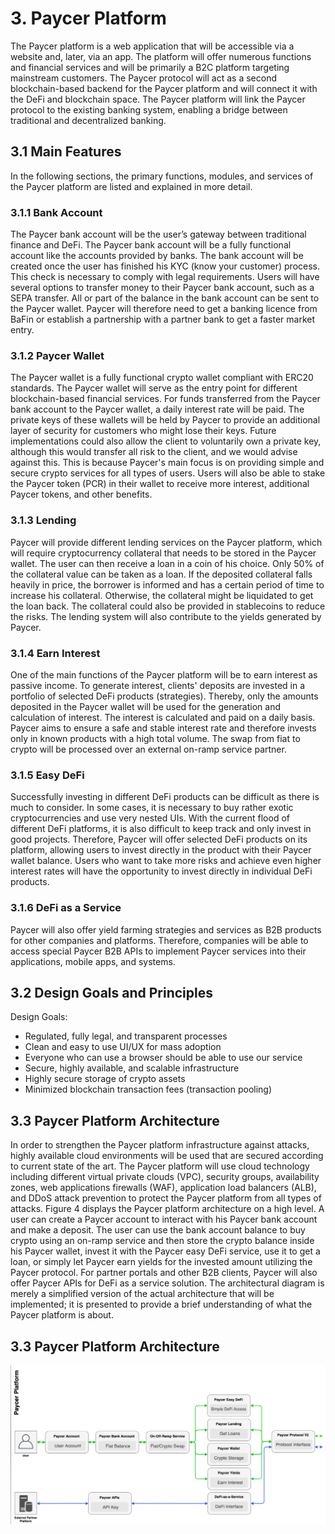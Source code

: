 # 3. Paycer Platform

The Paycer platform is a web application that will be accessible via a website and, later, via an app. The platform will offer numerous functions and financial services and will be primarily a B2C platform targeting mainstream customers. The Paycer protocol will act as a second blockchain-based backend for the Paycer platform and will connect it with the DeFi and blockchain space. The Paycer platform will link the Paycer protocol to the existing banking system, enabling a bridge between traditional and decentralized banking.

## **3.1 Main Features**

In the following sections, the primary functions, modules, and services of the Paycer platform are listed and explained in more detail.

### 3.1.1 Bank Account

The Paycer bank account will be the user’s gateway between traditional finance and DeFi. The Paycer bank account will be a fully functional account like the accounts provided by banks. The bank account will be created once the user has finished his KYC \(know your customer\) process. This check is necessary to comply with legal requirements. Users will have several options to transfer money to their Paycer bank account, such as a SEPA transfer. All or part of the balance in the bank account can be sent to the Paycer wallet. Paycer will therefore need to get a banking licence from BaFin or establish a partnership with a partner bank to get a faster market entry. 



### 3.1.2 Paycer Wallet

The Paycer wallet is a fully functional crypto wallet compliant with ERC20 standards. The Paycer wallet will serve as the entry point for different blockchain-based financial services. For funds transferred from the Paycer bank account to the Paycer wallet, a daily interest rate will be paid. The private keys of these wallets will be held by Paycer to provide an additional layer of security for customers who might lose their keys. Future implementations could also allow the client to voluntarily own a private key, although this would transfer all risk to the client, and we would advise against this. This is because Paycer's main focus is on providing simple and secure crypto services for all types of users. Users will also be able to stake the Paycer token \(PCR\) in their wallet to receive more interest, additional Paycer tokens, and other benefits.

### 3.1.3 Lending

Paycer will provide different lending services on the Paycer platform, which will require cryptocurrency collateral that needs to be stored in the Paycer wallet. The user can then receive a loan in a coin of his choice. Only 50% of the collateral value can be taken as a loan. If the deposited collateral falls heavily in price, the borrower is informed and has a certain period of time to increase his collateral. Otherwise, the collateral might be liquidated to get the loan back. The collateral could also be provided in stablecoins to reduce the risks. The lending system will also contribute to the yields generated by Paycer.

### 3.1.4 Earn Interest

One of the main functions of the Paycer platform will be to earn interest as passive income. To generate interest, clients' deposits are invested in a portfolio of selected DeFi products \(strategies\). Thereby, only the amounts deposited in the Paycer wallet will be used for the generation and calculation of interest. The interest is calculated and paid on a daily basis. Paycer aims to ensure a safe and stable interest rate and therefore invests only in known products with a high total volume. The swap from fiat to crypto will be processed over an external on-ramp service partner.

### 3.1.5 Easy DeFi

Successfully investing in different DeFi products can be difficult as there is much to consider. In some cases, it is necessary to buy rather exotic cryptocurrencies and use very nested UIs. With the current flood of different DeFi platforms, it is also difficult to keep track and only invest in good projects. Therefore, Paycer will offer selected DeFi products on its platform, allowing users to invest directly in the product with their Paycer wallet balance. Users who want to take more risks and achieve even higher interest rates will have the opportunity to invest directly in individual DeFi products.

### 3.1.6 DeFi as a Service

Paycer will also offer yield farming strategies and services as B2B products for other companies and platforms. Therefore, companies will be able to access special Paycer B2B APIs to implement Paycer services into their applications, mobile apps, and systems.

## **3**.**2 Design Goals and Principles**

Design Goals:

* Regulated, fully legal, and transparent processes
* Clean and easy to use UI/UX for mass adoption
* Everyone who can use a browser should be able to use our service
* Secure, highly available, and scalable infrastructure
* Highly secure storage of crypto assets
* Minimized blockchain transaction fees \(transaction pooling\)

## **3.3 Paycer Platform Architecture**

In order to strengthen the Paycer platform infrastructure against attacks, highly available cloud environments will be used that are secured according to current state of the art. The Paycer platform will use cloud technology including different virtual private clouds \(VPC\), security groups, availability zones, web applications firewalls \(WAF\), application load balancers \(ALB\), and DDoS attack prevention to protect the Paycer platform from all types of attacks. Figure 4 displays the Paycer platform architecture on a high level. A user can create a Paycer account to interact with his Paycer bank account and make a deposit. The user can use the bank account balance to buy crypto using an on-ramp service and then store the crypto balance inside his Paycer wallet, invest it with the Paycer easy DeFi service, use it to get a loan, or simply let Paycer earn yields for the invested amount utilizing the Paycer protocol. For partner portals and other B2B clients, Paycer will also offer Paycer APIs for DeFi as a service solution. The architectural diagram is merely a simplified version of the actual architecture that will be implemented; it is presented to provide a brief understanding of what the Paycer platform is about.

## **3.3 Paycer Platform Architecture**

![Figure 4 Paycer platform high-level architectural overview](../../.gitbook/assets/image%20%284%29.png)

